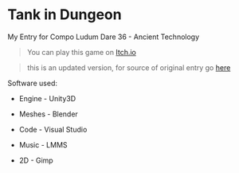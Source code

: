 # Tank in Dungeon
My Entry for Compo Ludum Dare 36 - Ancient Technology

>You can play this game on [Itch.io]

>this is an updated version,
>for source of original entry go [here]


Software used:
 - Engine - Unity3D
 - Meshes - Blender
 - Code - Visual Studio
 - Music - LMMS
 - 2D - Gimp

   [here]: https://github.com/MrJaqbq/LudumDare36/tree/OriginalEntry
   [Itch.io]: http://bentou.itch.io/tank-in-dungeon